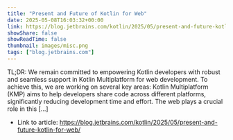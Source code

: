 ```yaml
---
title: "Present and Future of Kotlin for Web"
date: 2025-05-08T16:03:32+00:00
link: https://blog.jetbrains.com/kotlin/2025/05/present-and-future-kotlin-for-web/
showShare: false
showReadTime: false
thumbnail: images/misc.png
tags: ["blog.jetbrains.com"]
---
```

TL;DR: We remain committed to empowering Kotlin developers with robust and seamless support in Kotlin Multiplatform for web development. To achieve this, we are working on several key areas: Kotlin Multiplatform (KMP) aims to help developers share code across different platforms, significantly reducing development time and effort. The web plays a crucial role in this […]

- Link to article: https://blog.jetbrains.com/kotlin/2025/05/present-and-future-kotlin-for-web/